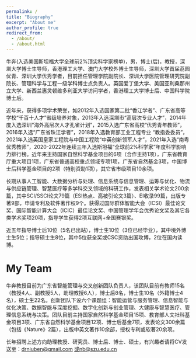 ```yaml
---
permalink: /
title: "Biography"
excerpt: "About me"
author_profile: true
redirect_from: 
  - /about/
  - /about.html
---
```


牛奔(入选美国斯坦福大学全球前2%顶尖科学家榜单)，男，博士(后)，教授，深圳大学博士生导师，香港理工大学、澳门大学校外博士生导师，深圳大学首届荔园优青、深圳大学优秀学者，目前担任管理学院副院长、深圳大学医院管理研究院副院长、管理科学与工程一级学科博士点负责人。英国爱丁堡大学、美国亚利桑那州立大学、新西兰惠灵顿维多利亚大学访问学者，香港理工大学博士后、中国科学院博士后。

近年来，获得多项学术荣誉，如2012年入选国家第二批“香江学者”、广东省高等学校“千百十人才”省级培养对象，2013年入选深圳市“高层次专业人才”，2014年度入选深圳“海外高层次人才孔雀计划”，2015入选广东省高校“优秀青年教师”，2016年入选“广东省珠江学者”，2018年入选教育部工业工程专业 “教指委委员”，2021年入选英国皇家工程院与中国工程院“中英创新领军人才”，2021年入选“南粤优秀教师”，2020-2022年连续三年入选斯坦福“全球前2%科学家”年度科学影响力排行榜。近年来主持国家自然科学基金项目的6项（合作主持1项），广东省教育厅重大项目1项，广东省普通高校重点领域专项1项，广东省自然基金3项，中国博士后科学基金项目的2项（特别资助1项），其它省市级项目10余项。

长期从事人工智能、大数据分析与处理、信息系统与信息管理、运筹与优化、物流与供应链管理、智慧医疗等多学科交叉领域的科研工作，发表相关学术论文200余篇，其中SCI/SSCI论文79篇（ESI热点、高被引论文3篇）、EI收录99篇，出版专著9部，申请专利及软件著作权9个。获得过国际群体智能大会（ICSI）最佳论文奖、国际智能计算大会（ICIC）最佳论文奖、中国管理学年会优秀论文奖及其它各类学术奖项20项，指导学生获得2项互联网+全国赛银奖。

近五年指导博士后10位（5名已出站），博士生10位（3位已经毕业），其中境外博士生5位；指导硕士生8位，其中5位获全奖或CSC资助出国攻博，2位在国内读博。

My Team
======
牛奔教授目前为广东省智能管理与交叉创新团队负责人，该团队目前有教师15名（教授4人、副教授5人，助理教授6人），博士后8名，博士生10名（外籍博士4名），硕士生22名。创新团队下设六个课题组：智能运营与服务管理、信息智能与优化决策、数据智能与深度挖掘、数字化创新与创业管理、大健康与智慧医疗、管理信息系统与决策。团队目前主持国家自然科学基金项目15项、教育部人文社科基金项目3项、广东省自然科学基金项目12项、博士后基金7项，发表论文300余篇（包括《Nature》2篇），出版中英文著作10余部，授权专利或软著20余项。

长年招聘上述方向助理教授、研究员、博士后、博士、硕士，有兴趣者请将CV发送至：drniuben@gmail.com 或nb@szu.edu.cn
